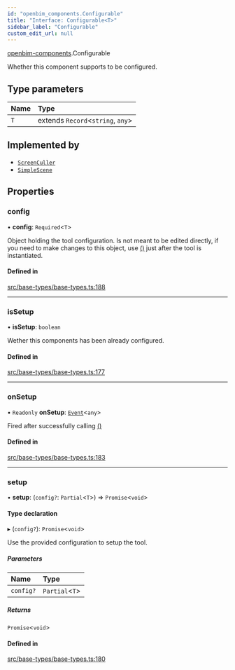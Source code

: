 ```yaml
---
id: "openbim_components.Configurable"
title: "Interface: Configurable<T>"
sidebar_label: "Configurable"
custom_edit_url: null
---
```


[openbim-components](../modules/openbim_components.md).Configurable

Whether this component supports to be configured.

## Type parameters

| Name | Type |
| :------ | :------ |
| `T` | extends `Record`<`string`, `any`\> |

## Implemented by

- [`ScreenCuller`](../classes/openbim_components.ScreenCuller.md)
- [`SimpleScene`](../classes/openbim_components.SimpleScene.md)

## Properties

### config

• **config**: `Required`<`T`\>

Object holding the tool configuration. Is not meant to be edited directly, if you need
to make changes to this object, use [()](openbim_components.Configurable.md#setup) just after the tool is instantiated.

#### Defined in

[src/base-types/base-types.ts:188](https://github.com/ThatOpen/engine_components/blob/444e81a/src/base-types/base-types.ts#L188)

___

### isSetup

• **isSetup**: `boolean`

Wether this components has been already configured.

#### Defined in

[src/base-types/base-types.ts:177](https://github.com/ThatOpen/engine_components/blob/444e81a/src/base-types/base-types.ts#L177)

___

### onSetup

• `Readonly` **onSetup**: [`Event`](../classes/openbim_components.Event.md)<`any`\>

Fired after successfully calling [()](openbim_components.Configurable.md#setup)

#### Defined in

[src/base-types/base-types.ts:183](https://github.com/ThatOpen/engine_components/blob/444e81a/src/base-types/base-types.ts#L183)

___

### setup

• **setup**: (`config?`: `Partial`<`T`\>) => `Promise`<`void`\>

#### Type declaration

▸ (`config?`): `Promise`<`void`\>

Use the provided configuration to setup the tool.

##### Parameters

| Name | Type |
| :------ | :------ |
| `config?` | `Partial`<`T`\> |

##### Returns

`Promise`<`void`\>

#### Defined in

[src/base-types/base-types.ts:180](https://github.com/ThatOpen/engine_components/blob/444e81a/src/base-types/base-types.ts#L180)
